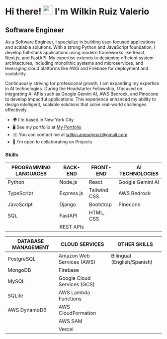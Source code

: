 # Hi there! <img src="https://user-images.githubusercontent.com/18350557/176309783-0785949b-9127-417c-8b55-ab5a4333674e.gif" width="30px"> I'm Wilkin Ruiz Valerio

## Software Engineer


As a Software Engineer, I specialize in building user-focused applications and scalable solutions. With a strong Python and JavaScript foundation, I develop full-stack applications using modern frameworks like React, Next.js, and FastAPI. My expertise extends to designing efficient system architectures, including monolithic systems and microservices, and leveraging cloud platforms like AWS and Firebase for deployment and scalability.

Continuously striving for professional growth, I am expanding my expertise in AI technologies. During the Headstarter Fellowship, I focused on integrating AI APIs such as Google Gemini AI, AWS Bedrock, and Pinecone to develop impactful applications. This experience enhanced my ability to design intelligent, scalable solutions that solve real-world challenges effectively.

* 🌍  I'm based in New York City
* 🖥️  See my portfolio at [My Portfolio](http://www.wilkinruiz.com)
* ✉️  You can contact me at [wilkin.aneudyruiz@gmail.com](mailto:wilkin.aneudyruiz@gmail.com)
* 🤝  I'm open to collaborating on Projects

### Skills

| PROGRAMMING LANGUAGES          | BACK-END                       | FRONT-END            | AI TECHNOLOGIES        |
|--------------------------------|--------------------------------|----------------------|------------------------|
| Python                         | Node.js                        | React                | Google Gemini AI       |
| TypeScript                     | Express.js                     | Tailwind CSS         | AWS Bedrock            |
| JavaScript                     | Django                         | Bootstrap            | Pinecone               |
| SQL                            | FastAPI                        | HTML, CSS            |                        |
|                                | REST APIs                      |                      |                        |

| DATABASE MANAGEMENT            | CLOUD SERVICES                 | OTHER SKILLS         |
|--------------------------------|--------------------------------|----------------------|
| PostgreSQL                     | Amazon Web Services (AWS)      | Bilingual (English/Spanish) |
| MongoDB                        | Firebase                       |                      |
| MySQL                          | Google Cloud Services (GCS)    |                      |
| SQLite                         | AWS Lambda Functions           |                      |
| AWS DynamoDB                   | AWS CloudFormation             |                      |
|                                | AWS SAM                        |                      |
|                                | Vercel                         |                      |
